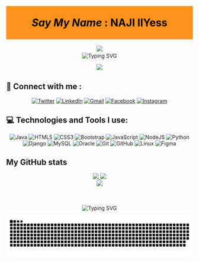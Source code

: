 <p ><h1 align="center" style="color:#000; background: #fe921f;line-height: 90px;margin-top:40px" ><i><b>Say My Name</i></b> : NAJI IlYess</h1></p>
<p align="center">  
<img src="https://camo.githubusercontent.com/c1dcb74cc1c1835b1d716f5051499a2814c683c806b15f04b0eba492863703e9/68747470733a2f2f63646e2e6472696262626c652e636f6d2f75736572732f3733303730332f73637265656e73686f74732f363538313234332f6176656e746f2e676966" style="margin-top: -16px;max-width: 100%;"><br>
<img src="https://readme-typing-svg.herokuapp.com?font=Fira+Code&pause=800&color=F7732A&center=true&vCenter=true&width=500&lines=Welcome+to+my+GitHub+Profile;I'm+NAJI+IlYess;I'm+studying+Software+Engineering+at+INPT;Enjoy..." alt="Typing SVG" />
</p>



<p align="center">
   <img src="https://komarev.com/ghpvc/?username=najiilyass&style=for-the-badge&color=130F60" />
<p>

## 🔗  Connect with me :
 <div align="center">
  
[![Twitter](https://img.shields.io/badge/Twitter-%231DA1F2.svg?style=for-the-badge&logo=Twitter&logoColor=white&link=https://twitter.com/najiilyassoo)](https://twitter.com/najiilyassoo)
[![LinkedIn](https://img.shields.io/badge/linkedin-%230077B5.svg?style=for-the-badge&logo=linkedin&logoColor=white)](https://www.linkedin.com/in/naji-ilyass/)
[![Gmail](https://img.shields.io/badge/Gmail-D14836?style=for-the-badge&logo=gmail&logoColor=white&link=mailto:najiilyassoo@gmail.com)](mailto:najiilyassoo@gmail.com)
[![Facebook]( https://img.shields.io/badge/Facebook-1877F2?style=for-the-badge&logo=facebook&logoColor=white&link=https://www.facebook.com/najilyassoo)](https://www.facebook.com/najilyassoo)
[![Instagram](https://img.shields.io/badge/Instagram-%23E4405F.svg?style=for-the-badge&logo=Instagram&logoColor=white&link=https://www.instagram.com/naji_ilyassoo/)](https://www.instagram.com/naji_ilyassoo/)

</div>

## 💻  Technologies and Tools I use:


 <div align="center">

![Java](https://img.shields.io/badge/Java-ED8B00?style=for-the-badge&logo=java&logoColor=white)
![HTML5](https://img.shields.io/badge/html5-%23E34F26.svg?style=for-the-badge&logo=html5&logoColor=white)
![CSS3](https://img.shields.io/badge/css3-%231572B6.svg?style=for-the-badge&logo=css3&logoColor=white)
![Bootstrap](https://img.shields.io/badge/Bootstrap-563D7C?style=for-the-badge&logo=bootstrap&logoColor=white)
![JavaScript](https://img.shields.io/badge/javascript-%23323330.svg?style=for-the-badge&logo=javascript&logoColor=%23F7DF1E)
![NodeJS](https://img.shields.io/badge/node.js-6DA55F?style=for-the-badge&logo=node.js&logoColor=white)
![Python](https://img.shields.io/badge/Python-3670A0?style=for-the-badge&logo=python&logoColor=yellow)
![Django](https://img.shields.io/badge/Django-092E20?style=for-the-badge&logo=django&logoColor=white)
![MySQL](https://img.shields.io/badge/mysql-%2300f.svg?style=for-the-badge&logo=mysql&logoColor=white)
![Oracle](https://img.shields.io/badge/Oracle-F80000?style=for-the-badge&logo=oracle&logoColor=black)
![Git](https://img.shields.io/badge/git-%23F05033.svg?style=for-the-badge&logo=git&logoColor=white)
![GitHub](https://img.shields.io/badge/github-%23121011.svg?style=for-the-badge&logo=github&logoColor=white)
![Linux](https://img.shields.io/badge/Linux-FCC624?style=for-the-badge&logo=linux&logoColor=black)
![Figma](https://img.shields.io/badge/figma-%23F24E1E.svg?style=for-the-badge&logo=figma&logoColor=white)

  </div>
  
  
  
  
## My GitHub stats
<div align="center" >
<a  href="https://github.com/NAJIilyass">

<img src="https://github-readme-stats.vercel.app/api?username=NAJIilyass&show_icons=true&include_all_commits=trueshow_icons=true&line_height=20&title_color=7A7ADB&icon_color=2234AE&text_color=D3D3D3&bg_color=0,000000,130F40" style="    height: 180px;">
<img src="https://github-readme-stats.vercel.app/api/top-langs/?username=NAJIilyass&layout=compact&theme=radical&hide_border=false&line_height=30&title_color=7A7ADB&icon_color=2234AE&text_color=D3D3D3&bg_color=0,000000,130F40" style="height: 180px;">

</a>
 <br>

<img src="https://github.com/SP-XD/SP-XD/blob/main/images/this_page_is.gif?raw=true"  width="40%"/>

</div>

<p align="center">  
<br><br>
<img src="https://readme-typing-svg.herokuapp.com?font=Dancing+Script&weight=700&size=27&duration=4700&pause=700&color=603EC2ED&background=B821270D&center=true&vCenter=true&width=450&height=60&lines=We+have+to+stop+optimizing+for+programmers+;and+start+optimizing+for+users" alt="Typing SVG" />
</p>

 <p align="center">
  <img  src="https://raw.githubusercontent.com/Elanza-48/Elanza-48/main/resources/img/github-contribution-grid-snake.svg"
    alt="example" />
</p>

